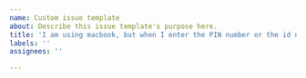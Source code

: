 ```yaml
---
name: Custom issue template
about: Describe this issue template's purpose here.
title: 'I am using macbook, but when I enter the PIN number or the id number of the kahoot, it is not working, why?'
labels: ''
assignees: ''

---
```



